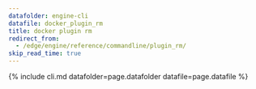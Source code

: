 ```yaml
---
datafolder: engine-cli
datafile: docker_plugin_rm
title: docker plugin rm
redirect_from:
  - /edge/engine/reference/commandline/plugin_rm/
skip_read_time: true
---
```

<!--
This page is automatically generated from Docker's source code. If you want to
suggest a change to the text that appears here, open a ticket or pull request
in the source repository on GitHub:

https://github.com/docker/cli
-->
{% include cli.md datafolder=page.datafolder datafile=page.datafile %}
